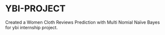 # YBI-PROJECT
Created a Women Cloth Reviews Prediction with Multi Nomial Naïve Bayes for ybi internship project.
